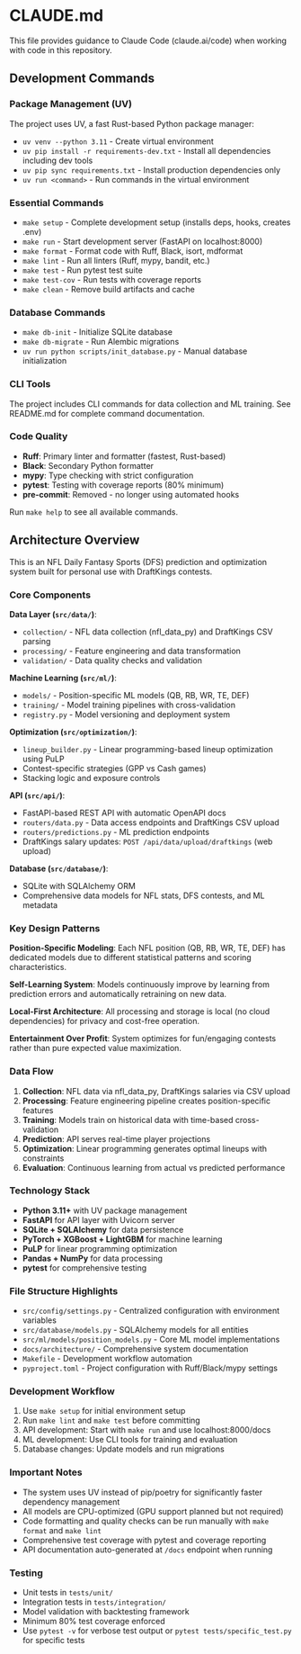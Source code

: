 # CLAUDE.md

This file provides guidance to Claude Code (claude.ai/code) when working with code in this repository.

## Development Commands

### Package Management (UV)

The project uses UV, a fast Rust-based Python package manager:

- `uv venv --python 3.11` - Create virtual environment
- `uv pip install -r requirements-dev.txt` - Install all dependencies including dev tools
- `uv pip sync requirements.txt` - Install production dependencies only
- `uv run <command>` - Run commands in the virtual environment

### Essential Commands

- `make setup` - Complete development setup (installs deps, hooks, creates .env)
- `make run` - Start development server (FastAPI on localhost:8000)
- `make format` - Format code with Ruff, Black, isort, mdformat
- `make lint` - Run all linters (Ruff, mypy, bandit, etc.)
- `make test` - Run pytest test suite
- `make test-cov` - Run tests with coverage reports
- `make clean` - Remove build artifacts and cache

### Database Commands

- `make db-init` - Initialize SQLite database
- `make db-migrate` - Run Alembic migrations
- `uv run python scripts/init_database.py` - Manual database initialization

### CLI Tools

The project includes CLI commands for data collection and ML training. See README.md for complete command documentation.

### Code Quality

- **Ruff**: Primary linter and formatter (fastest, Rust-based)
- **Black**: Secondary Python formatter
- **mypy**: Type checking with strict configuration
- **pytest**: Testing with coverage reports (80% minimum)
- **pre-commit**: Removed - no longer using automated hooks

Run `make help` to see all available commands.

## Architecture Overview

This is an NFL Daily Fantasy Sports (DFS) prediction and optimization system built for personal use with DraftKings contests.

### Core Components

**Data Layer (`src/data/`)**:

- `collection/` - NFL data collection (nfl_data_py) and DraftKings CSV parsing
- `processing/` - Feature engineering and data transformation
- `validation/` - Data quality checks and validation

**Machine Learning (`src/ml/`)**:

- `models/` - Position-specific ML models (QB, RB, WR, TE, DEF)
- `training/` - Model training pipelines with cross-validation
- `registry.py` - Model versioning and deployment system

**Optimization (`src/optimization/`)**:

- `lineup_builder.py` - Linear programming-based lineup optimization using PuLP
- Contest-specific strategies (GPP vs Cash games)
- Stacking logic and exposure controls

**API (`src/api/`)**:

- FastAPI-based REST API with automatic OpenAPI docs
- `routers/data.py` - Data access endpoints and DraftKings CSV upload
- `routers/predictions.py` - ML prediction endpoints
- DraftKings salary updates: `POST /api/data/upload/draftkings` (web upload)

**Database (`src/database/`)**:

- SQLite with SQLAlchemy ORM
- Comprehensive data models for NFL stats, DFS contests, and ML metadata

### Key Design Patterns

**Position-Specific Modeling**: Each NFL position (QB, RB, WR, TE, DEF) has dedicated models due to different statistical patterns and scoring characteristics.

**Self-Learning System**: Models continuously improve by learning from prediction errors and automatically retraining on new data.

**Local-First Architecture**: All processing and storage is local (no cloud dependencies) for privacy and cost-free operation.

**Entertainment Over Profit**: System optimizes for fun/engaging contests rather than pure expected value maximization.

### Data Flow

1. **Collection**: NFL data via nfl_data_py, DraftKings salaries via CSV upload
1. **Processing**: Feature engineering pipeline creates position-specific features
1. **Training**: Models train on historical data with time-based cross-validation
1. **Prediction**: API serves real-time player projections
1. **Optimization**: Linear programming generates optimal lineups with constraints
1. **Evaluation**: Continuous learning from actual vs predicted performance

### Technology Stack

- **Python 3.11+** with UV package management
- **FastAPI** for API layer with Uvicorn server
- **SQLite + SQLAlchemy** for data persistence
- **PyTorch + XGBoost + LightGBM** for machine learning
- **PuLP** for linear programming optimization
- **Pandas + NumPy** for data processing
- **pytest** for comprehensive testing

### File Structure Highlights

- `src/config/settings.py` - Centralized configuration with environment variables
- `src/database/models.py` - SQLAlchemy models for all entities
- `src/ml/models/position_models.py` - Core ML model implementations
- `docs/architecture/` - Comprehensive system documentation
- `Makefile` - Development workflow automation
- `pyproject.toml` - Project configuration with Ruff/Black/mypy settings

### Development Workflow

1. Use `make setup` for initial environment setup
1. Run `make lint` and `make test` before committing
1. API development: Start with `make run` and use localhost:8000/docs
1. ML development: Use CLI tools for training and evaluation
1. Database changes: Update models and run migrations

### Important Notes

- The system uses UV instead of pip/poetry for significantly faster dependency management
- All models are CPU-optimized (GPU support planned but not required)
- Code formatting and quality checks can be run manually with `make format` and `make lint`
- Comprehensive test coverage with pytest and coverage reporting
- API documentation auto-generated at `/docs` endpoint when running

### Testing

- Unit tests in `tests/unit/`
- Integration tests in `tests/integration/`
- Model validation with backtesting framework
- Minimum 80% test coverage enforced
- Use `pytest -v` for verbose test output or `pytest tests/specific_test.py` for specific tests
